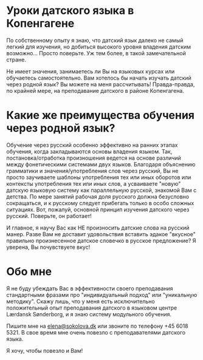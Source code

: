 Уроки датского языка в Копенгагене
==================================

По собственному опыту я знаю, что датский язык далеко не самый легкий для изучения, но добиться высокого уровня владения датским возможно... Просто поверьте. Уж тем более, в такой замечательной стране. 

Не имеет значения, занимаетесь ли Вы на языковых курсах или обучаетесь самостоятельно. Вам хотелось бы начать изучать датский через родной язык? Вы можете на меня рассчитывать! Правда-правда, по крайней мере, на преподавание датского в районе Копенгагена. 

Какие же преимущества обучения через родной язык?
=================================================

Обучение через русский особенно эффективно на ранних этапах обучения, когда закладываются основы владения языком. Так, постановка/отработка произношения ведется на основе различий между фонетическими системами двух языков. Благодаря объяснению грамматики и значения/употребления слов через русский, Вы не просто заучиваете шаблоны употребления тех или иных оборотов или контексты употребления тех или иных слов, а усваиваете "новую" датскую языковую систему как параллельную русской, знакомой Вам с детства. По мере занятий рабочая доля русского должна безусловно сокращаться, и к русскому следует прибегать только в особо сложных ситуациях. Вот, пожалуй, основной принцип изучения датского через русский. Поверьте, он работает!

И главное, я научу Вас как НЕ произносить датские слова на русский манер. Разве Вам не доставит удовольствия вставить эдакое "вкусное" правильно произнесенное датское словечко в русское предложение? Я уверена, Вы почувствуете вкус!

Обо мне
=======

Я не буду убеждать Вас в эффективности своего преподавания стандартными фразами про "индивидуальный подход" или "уникальную методику". Скажу лишь, что у меня есть исключительно положительный опыт преподавания датского в языковом центре Lærdansk Sønderborg, и я знаю систему модульного обучения. 

Пишите мне на elena@sokolova.dk или звоните по телефону +45 6018 5321. В свое время мне очень повезло с преподавателями датского языка. 

Я хочу, чтобы повезло и Вам!





